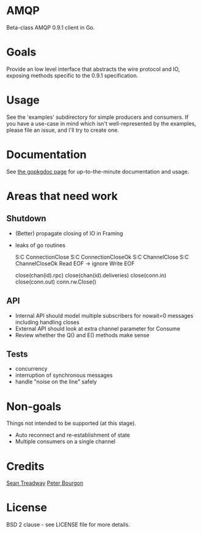 # AMQP

Beta-class AMQP 0.9.1 client in Go.

# Goals

Provide an low level interface that abstracts the wire protocol and IO,
exposing methods specific to the 0.9.1 specification.

# Usage

See the 'examples' subdirectory for simple producers and consumers. If you have
a use-case in mind which isn't well-represented by the examples, please file an
issue, and I'll try to create one.

# Documentation

See [the gopkgdoc page](http://gopkgdoc.appspot.com/github.com/streadway/amqp)
for up-to-the-minute documentation and usage.

# Areas that need work

## Shutdown

* (Better) propagate closing of IO in Framing
* leaks of go routines

    S:C ConnectionClose
    S:C ConnectionCloseOk
    S:C ChannelClose
    S:C ChannelCloseOk
    Read EOF -> ignore
    Write EOF

    close(chan(id).rpc)
    close(chan(id).deliveries)
    close(conn.in)
    close(conn.out)
    conn.rw.Close()

## API

* Internal API should model multiple subscribers for nowait=0 messages including handling closes
* External API should look at extra channel parameter for Consume
* Review whether the Q() and E() methods make sense

## Tests

* concurrency
* interruption of synchronous messages
* handle "noise on the line" safely

# Non-goals

Things not intended to be supported (at this stage).

* Auto reconnect and re-establishment of state
* Multiple consumers on a single channel

# Credits

[Sean Treadway](https://github.com/streadway)
[Peter Bourgon](https://github.com/peterbourgon)

# License

BSD 2 clause - see LICENSE file for more details.
